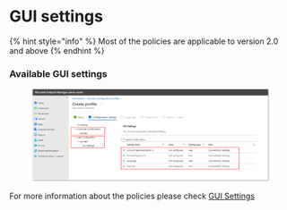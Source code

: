 # GUI settings

{% hint style="info" %}
Most of the policies are applicable to version 2.0 and above
{% endhint %}

### Available GUI settings

<figure><img src="../../../../.gitbook/assets/2022-12-28 17_06_56.png" alt=""><figcaption></figcaption></figure>

For more information about the policies please check [GUI Settings](../../gui-behavior/)

